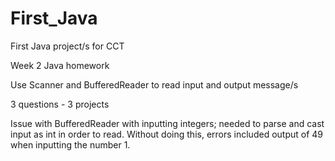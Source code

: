 # First_Java
First Java project/s for CCT

Week 2 Java homework

Use Scanner and BufferedReader to read input and output message/s

3 questions - 3 projects

Issue with BufferedReader with inputting integers; needed to parse and cast input as int in order to read. Without doing this, errors included output of 49 when inputting the number 1.
